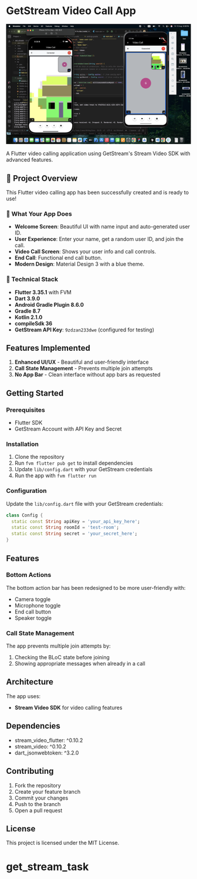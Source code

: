 # GetStream Video Call App

![App Screenshot](assets/images/screen_shot.png)

A Flutter video calling application using GetStream's Stream Video SDK with advanced features.

## 🚀 Project Overview

This Flutter video calling app has been successfully created and is ready to use!

### 📱 What Your App Does

*   **Welcome Screen**: Beautiful UI with name input and auto-generated user ID.
*   **User Experience**: Enter your name, get a random user ID, and join the call.
*   **Video Call Screen**: Shows your user info and call controls.
*   **End Call**: Functional end call button.
*   **Modern Design**: Material Design 3 with a blue theme.

### 🔧 Technical Stack

*   **Flutter 3.35.1** with FVM
*   **Dart 3.9.0**
*   **Android Gradle Plugin 8.6.0**
*   **Gradle 8.7**
*   **Kotlin 2.1.0**
*   **compileSdk 36**
*   **GetStream API Key**: `9zdzan233dwe` (configured for testing)

## Features Implemented


1. **Enhanced UI/UX** - Beautiful and user-friendly interface
2. **Call State Management** - Prevents multiple join attempts
3. **No App Bar** - Clean interface without app bars as requested

## Getting Started

### Prerequisites

- Flutter SDK
- GetStream Account with API Key and Secret

### Installation

1. Clone the repository
2. Run `fvm flutter pub get` to install dependencies
3. Update `lib/config.dart` with your GetStream credentials
4. Run the app with `fvm flutter run`

### Configuration

Update the `lib/config.dart` file with your GetStream credentials:

```dart
class Config {
  static const String apiKey = 'your_api_key_here';
  static const String roomId = 'test-room';
  static const String secret = 'your_secret_here';
}
```

## Features

###  Bottom Actions

The bottom action bar has been redesigned to be more user-friendly with:
- Camera toggle
- Microphone toggle
- End call button
- Speaker toggle

### Call State Management

The app prevents multiple join attempts by:
1. Checking the BLoC state before joining
2. Showing appropriate messages when already in a call

## Architecture

The app uses:
- **Stream Video SDK** for video calling features

## Dependencies

- stream_video_flutter: ^0.10.2
- stream_video: ^0.10.2
- dart_jsonwebtoken: ^3.2.0

## Contributing

1. Fork the repository
2. Create your feature branch
3. Commit your changes
4. Push to the branch
5. Open a pull request

## License

This project is licensed under the MIT License.
# get_stream_task
